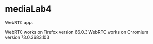 # mediaLab4
 WebRTC app.

WebRTC  works on Firefox version 66.0.3
WebRTC  works on Chromium version 73.0.3683.103